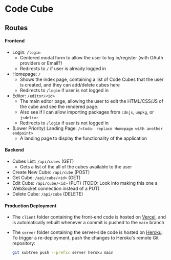 # Code Cube

## Routes

#### Frontend

- Login: `/login`
  - Centered modal form to allow the user to log in/register (with OAuth providers or Email?)
  - Redirects to `/` if user is already logged in
- Homepage: `/`
  - Shows the index page, containing a list of Code Cubes that the user is created, and they can add/delete cubes here
  - Redirects to `/login` if user is not logged in
- Editor: `/editor/<id>`
  - The main editor page, allowing the user to edit the HTML/CSS/JS of the cube and see the rendered page.
  - Also see if I can allow importing packages from `cdnjs`, `unpkg`, or `jsdelivr`
  - Redirects to `/login` if user is not logged in
- (Lower Priority) Landing Page: `/<todo: replace Homepage with another endpoint>`
  - A landing page to display the functionality of the application

#### Backend

- Cubes List: `/api/cubes` (GET)
  - Gets a list of the all of the cubes available to the user
- Create New Cube: `/api/cube` (POST)
- Get Cube: `/api/cube/<id>` (GET)
- Edit Cube: `/api/cube/<id>` (PUT) (TODO: Look into making this one a WebSocket connection instead of a PUT)
- Delete Cube: `/api/cube` (DELETE)

#### Production Deployment

- The `client` folder containing the front-end code is hosted on [Vercel](vercel.com), and is automatically rebuilt whenever a commit is pushed to the `main` branch
- The `server` folder containing the server-side code is hosted on [Heroku](https://heroku.com/). To trigger a re-deployment, push the changes to Heroku's remote Git repository:

  ```sh
  git subtree push --prefix server heroku main
  ```
